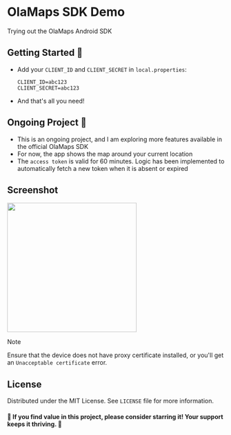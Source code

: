 # OlaMaps SDK Demo

Trying out the OlaMaps Android SDK

## Getting Started 👣

- Add your `CLIENT_ID` and `CLIENT_SECRET` in `local.properties`:
  
  ```
  CLIENT_ID=abc123
  CLIENT_SECRET=abc123
  ```
- And that's all you need!

## Ongoing Project 🚧


- This is an ongoing project, and I am exploring more features available in the official OlaMaps SDK
- For now, the app shows the map around your current location
- The `access token` is valid for 60 minutes. Logic has been implemented to automatically fetch a new token when it is absent or expired

## Screenshot
<img src="https://github.com/its-me-debk007/ola-maps-sdk-demo/assets/81604986/d0ab80c3-89c6-4f60-a63d-d142f4044090" width="300">


> [!NOTE]  
> Ensure that the device does not have proxy certificate installed, or you'll get an `Unacceptable certificate` error.

## License

Distributed under the MIT License. See `LICENSE` file for more information.

#### 🌟 If you find value in this project, please consider starring it! Your support keeps it thriving. 🚀
